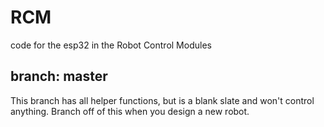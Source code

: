# RCM
code for the esp32 in the Robot Control Modules

## branch: master

This branch has all helper functions, but is a blank slate and won't control anything. Branch off of this when you design a new robot.

